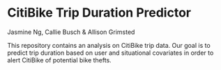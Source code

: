 
# CitiBike Trip Duration Predictor 

Jasmine Ng, Callie Busch & Allison Grimsted


This repository contains an analysis on CitiBike trip data. Our goal is to predict trip duration based on user and situational covariates in order to alert CitiBike of potential bike thefts.

```julia

```
